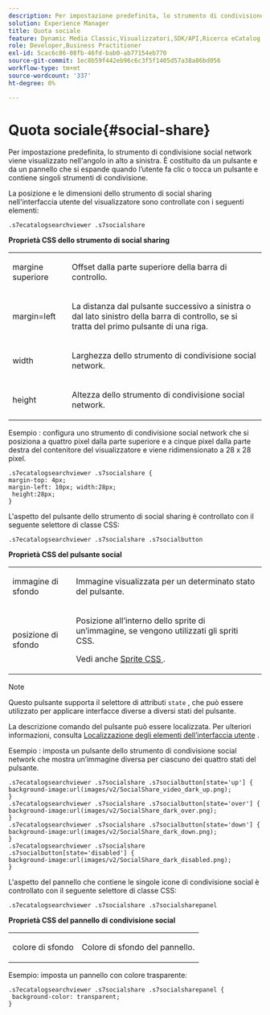 ```yaml
---
description: Per impostazione predefinita, lo strumento di condivisione social network viene visualizzato nell'angolo in alto a sinistra. È costituito da un pulsante e da un pannello che si espande quando l’utente fa clic o tocca un pulsante e contiene singoli strumenti di condivisione.
solution: Experience Manager
title: Quota sociale
feature: Dynamic Media Classic,Visualizzatori,SDK/API,Ricerca eCatalog
role: Developer,Business Practitioner
exl-id: 5cac6c86-08fb-46fd-bab0-ab77154eb770
source-git-commit: 1ec8b59f442eb96c6c3f5f1405d57a38a86bd056
workflow-type: tm+mt
source-wordcount: '337'
ht-degree: 0%

---
```


# Quota sociale{#social-share}

Per impostazione predefinita, lo strumento di condivisione social network viene visualizzato nell&#39;angolo in alto a sinistra. È costituito da un pulsante e da un pannello che si espande quando l’utente fa clic o tocca un pulsante e contiene singoli strumenti di condivisione.

<!--<a id="section_061E550C1C1D4DB2BD663A898895B38C"></a>-->

La posizione e le dimensioni dello strumento di social sharing nell&#39;interfaccia utente del visualizzatore sono controllate con i seguenti elementi:

```
.s7ecatalogsearchviewer .s7socialshare
```

**Proprietà CSS dello strumento di social sharing**

<table id="table_C48C56E696304C9BAFEE71BA9EA9A174"> 
 <tbody> 
  <tr> 
   <td colname="col1"> <p> <span class="codeph"> margine superiore  </span> </p> </td> 
   <td colname="col2"> <p> Offset dalla parte superiore della barra di controllo. </p> </td> 
  </tr> 
  <tr> 
   <td colname="col1"> <p> <span class="codeph"> margin=left  </span> </p> </td> 
   <td colname="col2"> <p> La distanza dal pulsante successivo a sinistra o dal lato sinistro della barra di controllo, se si tratta del primo pulsante di una riga. </p> </td> 
  </tr> 
  <tr> 
   <td colname="col1"> <p> <span class="codeph"> width </span> </p> </td> 
   <td colname="col2"> <p> Larghezza dello strumento di condivisione social network. </p> </td> 
  </tr> 
  <tr> 
   <td colname="col1"> <p> <span class="codeph"> height </span> </p> </td> 
   <td colname="col2"> <p>Altezza dello strumento di condivisione social network. </p> </td> 
  </tr> 
 </tbody> 
</table>

Esempio : configura uno strumento di condivisione social network che si posiziona a quattro pixel dalla parte superiore e a cinque pixel dalla parte destra del contenitore del visualizzatore e viene ridimensionato a 28 x 28 pixel.

```
.s7ecatalogsearchviewer .s7socialshare { 
margin-top: 4px; 
margin-left: 10px; width:28px; 
 height:28px; 
}
```

L&#39;aspetto del pulsante dello strumento di social sharing è controllato con il seguente selettore di classe CSS:

```
.s7ecatalogsearchviewer .s7socialshare .s7socialbutton
```

**Proprietà CSS del pulsante social**

<table id="table_A18B6978EC304C378F5FE92DD44D138D"> 
 <tbody> 
  <tr> 
   <td colname="col1"> <p> <span class="codeph"> immagine di sfondo  </span> </p> </td> 
   <td colname="col2"> <p> Immagine visualizzata per un determinato stato del pulsante. </p> </td> 
  </tr> 
  <tr> 
   <td colname="col1"> <p> <span class="codeph"> posizione di sfondo  </span> </p> </td> 
   <td colname="col2"> <p> Posizione all’interno dello sprite di un’immagine, se vengono utilizzati gli spriti CSS. </p> <p>Vedi anche <a href="../../../c-html5-s7-aem-asset-viewers/c-html5-ecatsearch-viewer-about/c-html5-ecatsearch-viewer-customizingviewer/c-html5-ecatsearch-viewer-customizingviewer.md#section-9d570f95eb2443aca74c1b02f6e89aff" format="dita" scope="local"> Sprite CSS </a>. </p> </td> 
  </tr> 
 </tbody> 
</table>

>[!NOTE]
>
>Questo pulsante supporta il selettore di attributi `state` , che può essere utilizzato per applicare interfacce diverse a diversi stati del pulsante.

La descrizione comando del pulsante può essere localizzata. Per ulteriori informazioni, consulta [Localizzazione degli elementi dell’interfaccia utente](../../../c-html5-s7-aem-asset-viewers/c-html5-ecatsearch-viewer-about/c-html5-ecatsearch-viewer-localization.md#concept-cbfc39344c494eb7b9f6a272cff0cc74) .

Esempio : imposta un pulsante dello strumento di condivisione social network che mostra un’immagine diversa per ciascuno dei quattro stati del pulsante.

```
.s7ecatalogsearchviewer .s7socialshare .s7socialbutton[state='up'] { 
background-image:url(images/v2/SocialShare_video_dark_up.png); 
} 
.s7ecatalogsearchviewer .s7socialshare .s7socialbutton[state='over'] { 
background-image:url(images/v2/SocialShare_dark_over.png); 
} 
.s7ecatalogsearchviewer .s7socialshare .s7socialbutton[state='down'] { 
background-image:url(images/v2/SocialShare_dark_down.png); 
} 
.s7ecatalogsearchviewer .s7socialshare .s7socialbutton[state='disabled'] { 
background-image:url(images/v2/SocialShare_dark_disabled.png); 
}
```

L&#39;aspetto del pannello che contiene le singole icone di condivisione social è controllato con il seguente selettore di classe CSS:

```
.s7ecatalogsearchviewer .s7socialshare .s7socialsharepanel
```

**Proprietà CSS del pannello di condivisione social**

<table id="table_86E777A5851F47D6A49D966E24A9A6CD"> 
 <tbody> 
  <tr> 
   <td colname="col1"> <p> <span class="codeph"> colore di sfondo  </span> </p> </td> 
   <td colname="col2"> <p>Colore di sfondo del pannello. </p> </td> 
  </tr> 
 </tbody> 
</table>

Esempio: imposta un pannello con colore trasparente:

```
.s7ecatalogsearchviewer .s7socialshare .s7socialsharepanel { 
 background-color: transparent; 
}
```
